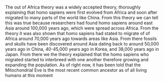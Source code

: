 The out of Africa theory was a widely accepted theory, thoroughly explaining that homo sapiens were first evolved from Africa and soon after migrated to many parts of the world like China. From this theory we can tell this was true because researchers had found homo sapiens around east Asia around 100,000 years ago, which were spread across Africa. From the theory it was also shown that homo sapiens had stated to migrate of of Africa around 70,000 years ago towards areas like Asia. From there fossils and skulls have been discovered around Asia dating back to around 50,000 years ago in China, 40-45,000 years ago in Korea, and  38,000 years ago in Japan. From there we the theory explained that the homo sapiens who migrated started to interbreed with one another therefore growing and expanding the population. As of right now, it has been told that the Mitochondrial Eve is the most recent common ancestor as of all living humans at this moment 